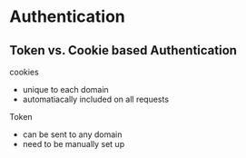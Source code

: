 # Authentication


## Token vs. Cookie based Authentication

cookies 
- unique to each domain 
- automatiacally included on all requests 

Token 
- can be sent to any domain
- need to be manually set up 
